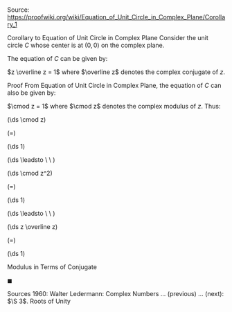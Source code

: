 # 

Source: https://proofwiki.org/wiki/Equation_of_Unit_Circle_in_Complex_Plane/Corollary_1

Corollary to Equation of Unit Circle in Complex Plane
Consider the unit circle $C$ whose center is at $\left({0, 0}\right)$ on the complex plane.

The equation of $C$ can be given by:

$z \overline z = 1$
where $\overline z$ denotes the complex conjugate of $z$.


Proof
From Equation of Unit Circle in Complex Plane, the equation of $C$ can also be given by:

$\cmod z = 1$
where $\cmod z$ denotes the complex modulus of $z$.
Thus:














\(\ds \cmod z\)

\(=\)







\(\ds 1\)














\(\ds \leadsto \ \ \)





\(\ds \cmod z^2\)

\(=\)







\(\ds 1\)














\(\ds \leadsto \ \ \)





\(\ds z \overline z\)

\(=\)







\(\ds 1\)





Modulus in Terms of Conjugate



$\blacksquare$


Sources
1960: Walter Ledermann: Complex Numbers ... (previous) ... (next): $\S 3$. Roots of Unity




